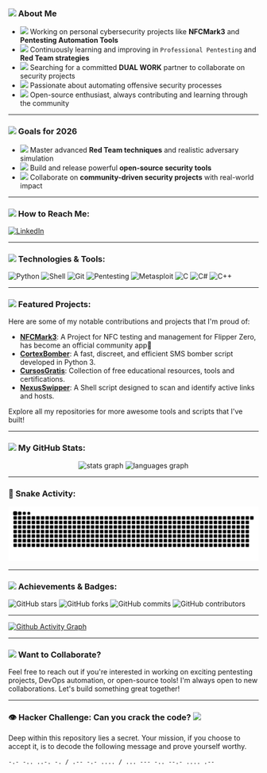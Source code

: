 ### <img src="https://cdn-icons-png.flaticon.com/512/10373/10373041.png" width="20" /> About Me

- <img src="https://img.icons8.com/color/48/flash-on--v1.png" width="18"/> Working on personal cybersecurity projects like **NFCMark3** and **Pentesting Automation Tools**
- <img src="https://img.icons8.com/color/48/brain.png" width="18"/> Continuously learning and improving in `Professional Pentesting` and **Red Team strategies**
- <img src="https://img.icons8.com/color/48/networking-manager.png" width="18"/> Searching for a committed **DUAL WORK** partner to collaborate on security projects
- <img src="https://img.icons8.com/color/48/robot-2.png" width="18"/> Passionate about automating offensive security processes
- <img src="https://img.icons8.com/color/48/source-code.png" width="18"/> Open-source enthusiast, always contributing and learning through the community

---

### <img src="https://cdn-icons-png.flaticon.com/512/2232/2232688.png" width="20"/> Goals for 2026

- <img src="https://cdn-icons-png.flaticon.com/512/3039/3039430.png" width="16"/> Master advanced **Red Team techniques** and realistic adversary simulation  
- <img src="https://cdn-icons-png.flaticon.com/512/2103/2103665.png" width="16"/> Build and release powerful **open-source security tools**  
- <img src="https://cdn-icons-png.flaticon.com/512/1256/1256650.png" width="16"/> Collaborate on **community-driven security projects** with real-world impact

---

### <img src="https://img.icons8.com/color/48/message-squared.png" width="20"/> How to Reach Me:
[![LinkedIn](https://img.shields.io/badge/LinkedIn-blue?style=for-the-badge&logo=linkedin)](https://www.linkedin.com/in/gabrielhrqr/)

---

### <img src="https://img.icons8.com/color/48/settings--v1.png" width="20"/> Technologies & Tools:
  
![Python](https://img.shields.io/badge/Python-3776AB?style=for-the-badge&logo=python&logoColor=white)
![Shell](https://img.shields.io/badge/Shell_Script-FFD500?style=for-the-badge&logo=gnu-bash&logoColor=black)
![Git](https://img.shields.io/badge/Git-F05032?style=for-the-badge&logo=git&logoColor=white)
![Pentesting](https://img.shields.io/badge/Kali_Linux-%23ADFF2F.svg?style=for-the-badge&logo=kali-linux&logoColor=black)
![Metasploit](https://img.shields.io/badge/Metasploit-%23FF4500.svg?style=for-the-badge&logo=metasploit&logoColor=white)
![C](https://img.shields.io/badge/C-%2300599C.svg?style=for-the-badge&logo=c&logoColor=white)
![C#](https://img.shields.io/badge/C%23-%23239120.svg?style=for-the-badge&logo=c-sharp&logoColor=white)
![C++](https://img.shields.io/badge/C%2B%2B-%2300599C.svg?style=for-the-badge&logo=c%2B%2B&logoColor=white)


---

### <img src="https://img.icons8.com/color/48/fire-element.png" width="20"/> Featured Projects:

Here are some of my notable contributions and projects that I'm proud of:

- **[NFCMark3](https://github.com/xoryus/NFCMark3)**: A Project for NFC testing and management for Flipper Zero, has become an official community app🥇
- **[CortexBomber](https://github.com/xoryus/CortexBomber)**: A fast, discreet, and efficient SMS bomber script developed in Python 3.
- **[CursosGratis](https://github.com/xoryus/CursosGratis)**: Collection of free educational resources, tools and certifications.
- **[NexusSwipper](https://github.com/xoryus/NexusSwipper)**: A Shell script designed to scan and identify active links and hosts.

Explore all my repositories for more awesome tools and scripts that I've built!

---

### <img src="https://img.icons8.com/color/48/combo-chart--v1.png" width="20"/> My GitHub Stats:

<div align="center">
  <img src="https://github-readme-stats.vercel.app/api?username=xoryus&hide_title=false&hide_rank=false&show_icons=true&include_all_commits=true&count_private=true&disable_animations=false&theme=dracula&locale=en&hide_border=false&order=1" height="150" alt="stats graph"  />
  <img src="https://github-readme-stats.vercel.app/api/top-langs?username=xoryus&locale=en&hide_title=false&layout=compact&card_width=320&langs_count=5&theme=dracula&hide_border=false&order=2" height="150" alt="languages graph"  />
</div>

---

### 🐍 Snake Activity:

![Snake dark animation](https://github.com/xOryus/xOryus/blob/output/github-contribution-grid-snake-dark.svg?palette=github-dark)


---

### <img src="https://img.icons8.com/color/48/prize.png" width="20"/> Achievements & Badges:

![GitHub stars](https://img.shields.io/github/stars/xOryus?color=FFD700&style=for-the-badge)
![GitHub forks](https://img.shields.io/github/forks/xOryus/xOryus?color=blue&style=for-the-badge)
![GitHub commits](https://img.shields.io/github/commit-activity/y/xOryus/xOryus?color=brightgreen&style=for-the-badge)
![GitHub contributors](https://img.shields.io/github/contributors/xOryus/xOryus?color=green&style=for-the-badge)

---

[![Github Activity Graph](https://github-readme-activity-graph.vercel.app/graph?username=xoryus&bg_color=000000&color=ffffff&line=4fb560&point=e0e0e0&area=true&hide_border=true)](https://github.com/ashutosh00710/github-readme-activity-graph)


---

### <img src="https://img.icons8.com/color/48/handshake.png" width="20"/> Want to Collaborate?
Feel free to reach out if you're interested in working on exciting pentesting projects, DevOps automation, or open-source tools! I'm always open to new collaborations. Let's build something great together!

---

### 👁️ Hacker Challenge: Can you crack the code? <img src="https://img.icons8.com/color/48/lock--v1.png" width="20"/>

Deep within this repository lies a secret. Your mission, if you choose to accept it, is to decode the following message and prove yourself worthy.

```plaintext
-.- -.. ..-. -. / .-- -.- .... / ... --- -.. --.- .... .--


